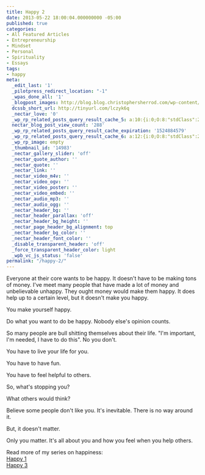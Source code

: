 ```yaml
---
title: Happy 2
date: 2013-05-22 18:00:04.000000000 -05:00
published: true
categories:
- All Featured Articles
- Entrepreneurship
- Mindset
- Personal
- Spirituality
- Essays
tags:
- happy
meta:
  _edit_last: '1'
  _pilotpress_redirect_location: "-1"
  _wpas_done_all: '1'
  _blogpost_images: http://blog.blog.christophersherrod.com/wp-content/uploads/images/video1.jpg
  dcssb_short_url: http://tinyurl.com/lczyk6q
  _nectar_love: '0'
  _wp_rp_related_posts_query_result_cache_5: a:10:{i:0;O:8:"stdClass":2:{s:7:"post_id";s:4:"6545";s:5:"score";s:18:"59.196208405859565";}i:1;O:8:"stdClass":2:{s:7:"post_id";s:3:"347";s:5:"score";s:17:"40.54807367435919";}i:2;O:8:"stdClass":2:{s:7:"post_id";s:4:"4196";s:5:"score";s:18:"16.242864708676407";}i:3;O:8:"stdClass":2:{s:7:"post_id";s:3:"625";s:5:"score";s:18:"13.410882976668681";}i:4;O:8:"stdClass":2:{s:7:"post_id";s:2:"89";s:5:"score";s:18:"11.811717276595289";}i:5;O:8:"stdClass":2:{s:7:"post_id";s:2:"16";s:5:"score";s:18:"10.941081134127788";}i:6;O:8:"stdClass":2:{s:7:"post_id";s:3:"116";s:5:"score";s:18:"10.682347308084758";}i:7;O:8:"stdClass":2:{s:7:"post_id";s:2:"51";s:5:"score";s:17:"9.803695122870373";}i:8;O:8:"stdClass":2:{s:7:"post_id";s:4:"6678";s:5:"score";s:17:"8.588772865730721";}i:9;O:8:"stdClass":2:{s:7:"post_id";s:3:"125";s:5:"score";s:17:"8.588772865730721";}}
  nectar_blog_post_view_count: '288'
  _wp_rp_related_posts_query_result_cache_expiration: '1524884579'
  _wp_rp_related_posts_query_result_cache_6: a:12:{i:0;O:8:"stdClass":2:{s:7:"post_id";s:4:"6545";s:5:"score";s:17:"85.75460100203813";}i:1;O:8:"stdClass":2:{s:7:"post_id";s:3:"272";s:5:"score";s:17:"68.42192370673709";}i:2;O:8:"stdClass":2:{s:7:"post_id";s:3:"347";s:5:"score";s:17:"61.88296969221369";}i:3;O:8:"stdClass":2:{s:7:"post_id";s:3:"869";s:5:"score";s:18:"28.792062137265123";}i:4;O:8:"stdClass":2:{s:7:"post_id";s:4:"4196";s:5:"score";s:18:"22.942994591825986";}i:5;O:8:"stdClass":2:{s:7:"post_id";s:4:"1321";s:5:"score";s:18:"19.058838002113756";}i:6;O:8:"stdClass":2:{s:7:"post_id";s:3:"625";s:5:"score";s:17:"18.19783966227335";}i:7;O:8:"stdClass":2:{s:7:"post_id";s:2:"73";s:5:"score";s:18:"17.436977569655923";}i:8;O:8:"stdClass":2:{s:7:"post_id";s:4:"1801";s:5:"score";s:17:"17.34843192213771";}i:9;O:8:"stdClass":2:{s:7:"post_id";s:4:"1209";s:5:"score";s:17:"16.17794571559338";}i:10;O:8:"stdClass":2:{s:7:"post_id";s:3:"379";s:5:"score";s:18:"15.801114279215602";}i:11;O:8:"stdClass":2:{s:7:"post_id";s:3:"680";s:5:"score";s:18:"15.775133839054208";}}
  _wp_rp_image: empty
  _thumbnail_id: '14983'
  _nectar_gallery_slider: 'off'
  _nectar_quote_author: ''
  _nectar_quote: ''
  _nectar_link: ''
  _nectar_video_m4v: ''
  _nectar_video_ogv: ''
  _nectar_video_poster: ''
  _nectar_video_embed: ''
  _nectar_audio_mp3: ''
  _nectar_audio_ogg: ''
  _nectar_header_bg: ''
  _nectar_header_parallax: 'off'
  _nectar_header_bg_height: ''
  _nectar_page_header_bg_alignment: top
  _nectar_header_bg_color: ''
  _nectar_header_font_color: ''
  _disable_transparent_header: 'off'
  _force_transparent_header_color: light
  _wpb_vc_js_status: 'false'
permalink: "/happy-2/"
---
```

Everyone at their core wants to be happy. It doesn't have to be making tons of money. I've meet many people that have made a lot of money and unbelievable unhappy. They ought money would make them happy. It does help up to a certain level, but it doesn't make you happy.

You make yourself happy.

Do what you want to do be happy. Nobody else's opinion counts.

So many people are bull shitting themselves about their life. "I'm important, I'm needed, I have to do this". No you don't.

You have to live your life for you.

You have to have fun.

You have to feel helpful to others.

So, what's stopping you?

What others would think?

Believe some people don't like you. It's inevitable. There is no way around it.

But, it doesn't matter.

Only you matter. It's all about you and how you feel when you help others.

Read more of my series on happiness:<br />
<a href="https://christopher-sherrod.blisslifepress.com/happy">Happy 1</a><br />
<a href="https://christopher-sherrod.blisslifepress.com/happy-3/">Happy 3</a></p>
